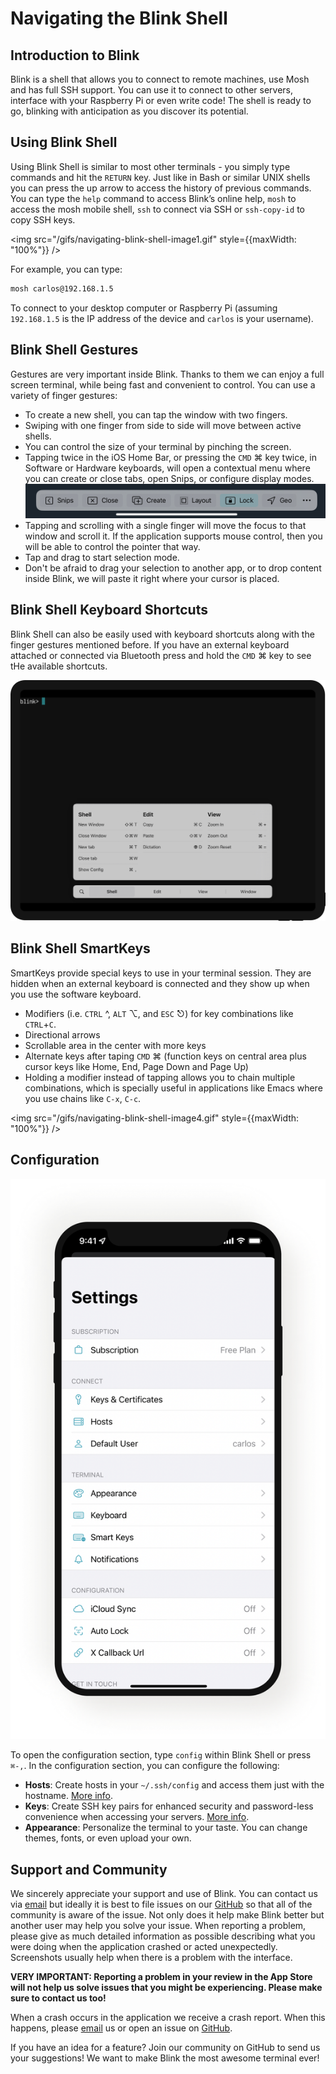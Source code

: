 # Navigating the Blink Shell

## Introduction to Blink

Blink is a shell that allows you to connect to remote machines, use Mosh and has full SSH support. You can use it to connect to other servers, interface with your Raspberry Pi or even write code! The shell is ready to go, blinking with anticipation as you discover its potential.

## Using Blink Shell

Using Blink Shell is similar to most other terminals - you simply type commands and hit the `RETURN` key. Just like in Bash or similar UNIX shells you can press the up arrow to access the history of previous commands. You can type the `help` command to access Blink’s online help, `mosh` to access the mosh mobile shell, `ssh` to connect via SSH or `ssh-copy-id` to copy SSH keys.

<img src="/gifs/navigating-blink-shell-image1.gif" style={{maxWidth: "100%"}} />

For example, you can type:

```bash
mosh carlos@192.168.1.5
```

To connect to your desktop computer or Raspberry Pi (assuming `192.168.1.5` is the IP address of the device and `carlos` is your username).

## Blink Shell Gestures

Gestures are very important inside Blink. Thanks to them we can enjoy a full screen terminal, while being fast and convenient to control. You can use a variety of finger gestures:

* To create a new shell, you can tap the window with two fingers.
* Swiping with one finger from side to side will move between active shells.
* You can control the size of your terminal by pinching the screen.
* Tapping twice in the iOS Home Bar, or pressing the `CMD` ⌘ key twice, in Software or Hardware keyboards, will open a contextual menu where you can create or close tabs, open Snips, or configure display modes.
![img](./navigation/navigating-blink-shell-contextual-bar.jpg)
* Tapping and scrolling with a single finger will move the focus to that window and scroll it. If the application supports mouse control, then you will be able to control the pointer that way.
* Tap and drag to start selection mode.
* Don't be afraid to drag your selection to another app, or to drop content inside Blink, we will paste it right where your cursor is placed.

## Blink Shell Keyboard Shortcuts

Blink Shell can also be easily used with keyboard shortcuts along with the finger gestures mentioned before. If you have an external keyboard attached or connected via Bluetooth press and hold the `CMD` ⌘ key to see tHe available shortcuts.

![img](./navigation/navigating-blink-shell-image3.png)

## Blink Shell SmartKeys

SmartKeys provide special keys to use in your terminal session. They are hidden when an external keyboard is connected and they show up when you use the software keyboard.

- Modifiers (i.e. `CTRL` ^, `ALT` ⌥, and `ESC` ⎋) for key combinations like `CTRL`+`C`.
- Directional arrows
- Scrollable area in the center with more keys
- Alternate keys after taping `CMD` ⌘ (function keys on central area plus cursor keys like Home, End, Page Down and Page Up)
- Holding a modifier instead of tapping allows you to chain multiple combinations, which is specially useful in applications like Emacs where you use chains like `C-x`, `C-c`.

<img src="/gifs/navigating-blink-shell-image4.gif" style={{maxWidth: "100%"}} />

## Configuration

![img](./navigation/navigating-blink-shell-image5.png)

To open the configuration section, type `config` within Blink Shell or press `⌘-,`. In the configuration section, you can configure the following:

- **Hosts**: Create hosts in your `~/.ssh/config` and access them just with the hostname. [More info](/basics/hosts).
- **Keys**: Create SSH key pairs for enhanced security and password-less convenience when accessing your servers. [More info](/basics/ssh-keys).
- **Appearance**: Personalize the terminal to your taste. You can change themes, fonts, or even upload your own.

## Support and Community

We sincerely appreciate your support and use of Blink. You can contact us via [email](mailto:hello@blink.sh) but ideally it is best to file issues on our [GitHub](https://github.com/blinksh/blink/issues) so that all of the community is aware of the issue. Not only does it help make Blink better but another user may help you solve your issue. When reporting a problem, please give as much detailed information as possible describing what you were doing when the application crashed or acted unexpectedly. Screenshots usually help when there is a problem with the interface.

**VERY IMPORTANT: Reporting a problem in your review in the App Store will not help us solve issues that you might be experiencing. Please make sure to contact us too!**

When a crash occurs in the application we receive a crash report. When this happens, please [email](mailto:hello@blink.sh) us or open an issue on [GitHub](https://github.com/blinksh/blink/issues).

If you have an idea for a feature? Join our community on GitHub to send us your suggestions! We want to make Blink the most awesome terminal ever!
